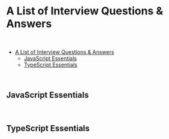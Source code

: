 # A List of Interview Questions & Answers 

<br>

- [A List of Interview Questions \& Answers](#a-list-of-interview-questions--answers)
  - [JavaScript Essentials](#javascript-essentials)
  - [TypeScript Essentials](#typescript-essentials)

<br>

## JavaScript Essentials

<br>

## TypeScript Essentials
